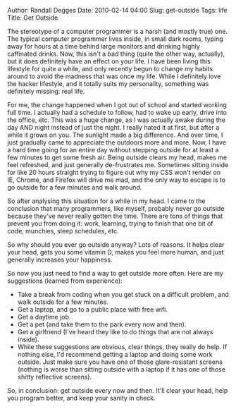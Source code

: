 Author: Randall Degges
Date: 2010-02-14 04:00
Slug: get-outside
Tags: life
Title: Get Outside


The stereotype of a computer programmer is a harsh (and mostly true) one. The
typical computer programmer lives inside, in small dark rooms, typing away for
hours at a time behind large monitors and drinking highly caffinated drinks.
Now, this isn't a bad thing (quite the other way, actually), but it does
definitely have an effect on your life. I have been living this lifestyle for
quite a while, and only recently begun to change my habits around to avoid the
madness that was once my life. While I definitely love the hacker lifestyle, and
it totally suits my personality, something was definitely missing: real life.

For me, the change happened when I got out of school and started working full
time. I actually had a schedule to follow, had to wake up early, drive into the
office, etc. This was a huge change, as I was actually awake during the day AND
night instead of just the night. I really hated it at first, but after a while
it grows on you. The sunlight made a big difference. And over time, I just
gradually came to appreciate the outdoors more and more. Now, I have a hard time
going for an entire day without stepping outside for at least a few minutes to
get some fresh air. Being outside clears my head, makes me feel refreshed, and
just generally de-frustrates me. Sometimes sitting inside for like 20 hours
straight trying to figure out why my CSS won't render on IE, Chrome, and Firefox
will drive me mad, and the only way to escape is to go outside for a few minutes
and walk around.

So after analysing this situation for a while in my head. I came to the
conclusion that many programmers, like myself, probably never go outside because
they've never really gotten the time. There are tons of things that prevent you
from doing it: work, learning, trying to finish that one bit of code, munchies,
sleep schedules, etc.

So why should you ever go outside anyway? Lots of reasons. It helps clear your
head, gets you some vitamin D, makes you feel more human, and just generally
increases your happiness.

So now you just need to find a way to get outside more often. Here are my
suggestions (learned from experience):

-   Take a break from coding when you get stuck on a difficult problem, and walk
    outside for a few minutes.
-   Get a laptop, and go to a public place with free wifi.
-   Get a daytime job.
-   Get a pet (and take them to the park every now and then).
-   Get a girlfriend (I've heard they like to do things that are not always
    inside).
-   While these suggestions are obvious, clear things, they really do help. If
    nothing else, I'd recommend getting a laptop and doing some work outside.
    Just make sure you have one of those glare-resistant screens (nothing is
    worse than sitting outside with a laptop if it has one of those shitty
    reflective screens).

So, in conclusion: get outside every now and then. It'll clear your head, help
you program better, and keep your sanity in check.
